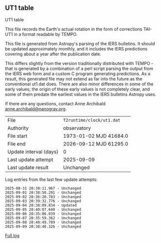 
## UT1 table

UT1 table

This file records the Earth's actual rotation in the form of
corrections TAI-UT1 in a format readable by TEMPO.

This file is generated from Astropy's parsing of the IERS
bulletins. It should be updated approximately monthly, and it
includes the IERS predictions covering about a year after the
publication date.

This differs slightly from the version traditionally distributed
with TEMPO - that is generated by a combination of a perl script
parsing the output from the IERS web form and a custom C program
generating predictions. As a result, this generated file may not
extend as far into the future as the conventional ut1.dat does.
There are also minor differences in some of the early values; the
origin of these early values is not completely clear, and some of
them predate the earliest values in the IERS bulletins Astropy uses.

If there are any questions, contact Anne Archibald
<anne.archibald@nanograv.org>.

|     |     |
|:--- |:--- |
| File | `T2runtime/clock/ut1.dat` |
| Authority | observatory |
| File start | 1973-01-02 MJD 41684.0 |
| File end | 2026-09-12 MJD 61295.0 |
| Update interval (days) | 0 |
| Last update attempt | 2025-09-09 |
| Last update result | Unchanged |

Log entries from the last few update attempts:
```
2025-08-31 20:38:11.967 - Unchanged
2025-09-01 20:38:50.291 - Unchanged
2025-09-02 20:36:20.783 - Unchanged
2025-09-03 20:39:32.776 - Unchanged
2025-09-04 20:38:09.834 - Updated
2025-09-05 20:40:07.640 - Unchanged
2025-09-06 20:35:06.039 - Unchanged
2025-09-07 20:35:59.362 - Unchanged
2025-09-08 20:40:49.709 - Unchanged
2025-09-09 20:38:40.326 - Unchanged
```
[Full log](https://raw.githubusercontent.com/ipta/pulsar-clock-corrections/main/log/T2runtime/clock/ut1.dat.log)

